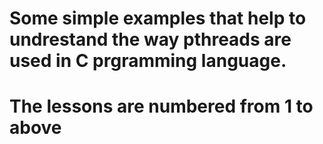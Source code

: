 # Some simple examples that help to undrestand the way pthreads are used in C prgramming language.
# The lessons are numbered from 1 to above
